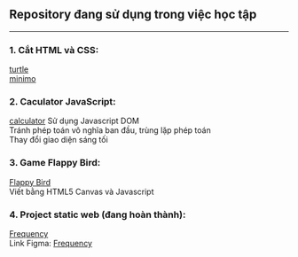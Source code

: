 ## Repository đang sử dụng trong việc học tập
***
### 1. Cắt HTML và CSS:
[turtle](https://mhoang0304.github.io/turtle/)  
[minimo](https://mhoang0304.github.io/minimo/)
### 2. Caculator JavaScript:
[calculator](https://mhoang0304.github.io/Calculator/)
Sử dụng Javascript DOM  
Tránh phép toán vô nghĩa ban đầu, trùng lặp phép toán  
Thay đổi giao diện sáng tối
### 3. Game Flappy Bird:
[Flappy Bird](https://mhoang0304.github.io/flappy-bird/)  
Viết bằng HTML5 Canvas và Javascript
### 4. Project static web (đang hoàn thành):
[Frequency](https://mhoang0304.github.io/frequency/)  
Link Figma: [Frequency](https://www.figma.com/file/vuuDrHGedax42fbAAVscWC/Project?node-id=11%3A11)
